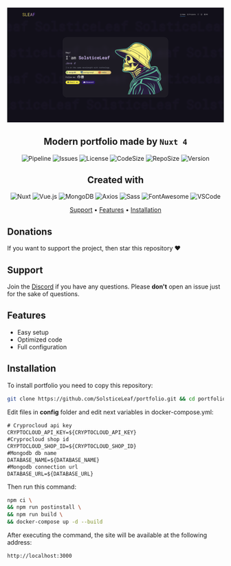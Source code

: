 <center>

![Icon](https://github.com/SolsticeLeaf/portfolio/blob/master/.github/images/home.png?raw=true)

</center>

<h2 align="center">Modern portfolio made by <code>Nuxt 4</code></h2>

<center>

![Pipeline](https://img.shields.io/gitlab/pipeline-status/sleaf%2Fportfolio?gitlab_url=https%3A%2F%2Fgit.sleaf.dev%2F&branch=master&style=for-the-badge)
![Issues](https://img.shields.io/github/issues/SolsticeLeaf/portfolio?style=for-the-badge)
![License](https://img.shields.io/github/license/SolsticeLeaf/portfolio?style=for-the-badge)
![CodeSize](https://img.shields.io/github/languages/code-size/SolsticeLeaf/portfolio?style=for-the-badge)
![RepoSize](https://img.shields.io/github/repo-size/SolsticeLeaf/portfolio?style=for-the-badge)
![Version](https://img.shields.io/github/package-json/v/SolsticeLeaf/portfolio/master?style=for-the-badge)

</center>

<h2 align="center">
  Created with
</h2>

<center>

![Nuxt](https://img.shields.io/badge/Nuxt-4-00DC82?style=for-the-badge&logo=nuxt&logoColor=white)
![Vue.js](https://img.shields.io/badge/Vue.js-35495E?style=for-the-badge&logo=vuedotjs&logoColor=4FC08D)
![MongoDB](https://img.shields.io/badge/-MongoDB-13aa52?style=for-the-badge&logo=mongodb&logoColor=white)
![Axios](https://img.shields.io/badge/axios.js-854195?style=for-the-badge&logo=axios&logoColor=5A29E4)
![Sass](https://img.shields.io/badge/Sass-CC6699?style=for-the-badge&logo=Sass&logoColor=white)
![FontAwesome](https://img.shields.io/badge/fontawesome-339AF0?style=for-the-badge&logo=fontawesome&logoColor=white)
![VSCode](https://img.shields.io/badge/Visual%20Studio%20Code-007ACC?style=for-the-badge&logo=visualstudiocode&logoColor=white)

</center>

<p align="center">
<a href="#support">Support</a> •
<a href="#features">Features</a> •
<a href="#installation">Installation</a>
</p>

## Donations

If you want to support the project, then
star this repository ♥

## Support

Join the [Discord](https://discord.gg/ec7y5NY82b) if you have any questions.
Please **don't** open an issue just for the sake of questions.

## Features

- Easy setup
- Optimized code
- Full configuration

## Installation

To install portfolio you need to copy this repository:

```bash
git clone https://github.com/SolsticeLeaf/portfolio.git && cd portfolio
```

Edit files in **config** folder and edit next variables in docker-compose.yml:

```dotenv
# Cryprocloud api key
CRYPTOCLOUD_API_KEY=${CRYPTOCLOUD_API_KEY}
#Cryprocloud shop id
CRYPTOCLOUD_SHOP_ID=${CRYPTOCLOUD_SHOP_ID}
#Mongodb db name
DATABASE_NAME=${DATABASE_NAME}
#Mongodb connection url
DATABASE_URL=${DATABASE_URL}
```

Then run this command:

```bash
npm ci \
&& npm run postinstall \
&& npm run build \
&& docker-compose up -d --build
```

After executing the command, the site will be available at the following address:

```
http://localhost:3000
```
